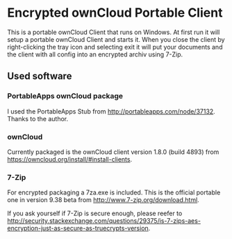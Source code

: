 # Encrypted ownCloud Portable Client

This is a portable ownCloud Client that runs on Windows.
At first run it will setup a portable ownCloud Client and starts it.
When you close the client by right-clicking the tray icon and selecting exit it
will put your documents and the client with all config into an encrypted archiv
using 7-Zip.

## Used software

### PortableApps ownCloud package
I used the PortableApps Stub from http://portableapps.com/node/37132. Thanks to the author.

### ownCloud
Currently packaged is the ownCloud client version 1.8.0 (build 4893) from https://owncloud.org/install/#install-clients.

### 7-Zip
For encrypted packaging a 7za.exe is included. This is the official portable one in version 9.38 beta from http://www.7-zip.org/download.html.

If you ask yourself if 7-Zip is secure enough, please reefer to http://security.stackexchange.com/questions/29375/is-7-zips-aes-encryption-just-as-secure-as-truecrypts-version.
